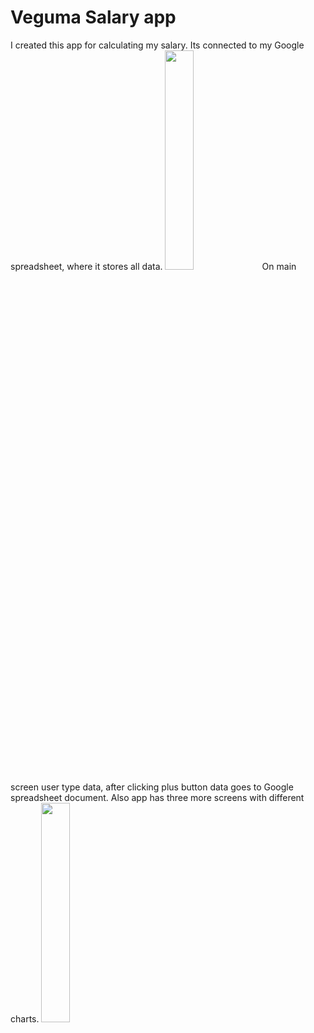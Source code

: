 # Veguma Salary app

I created this app for calculating my salary. Its connected to my Google spreadsheet, where it stores all data.
<img src="https://github.com/OolaaPleur/salary_app/assets/29483340/ed8b5333-1071-4b88-8824-f970f96061af" width=30% height=30%>
On main screen user type data, after clicking plus button data goes to Google spreadsheet document. Also app has three more screens with different charts.
<img src="https://github.com/OolaaPleur/salary_app/assets/29483340/2cb14d7f-e4cb-4467-a9ac-de7b3c4cac58" width=30% height=30%>
